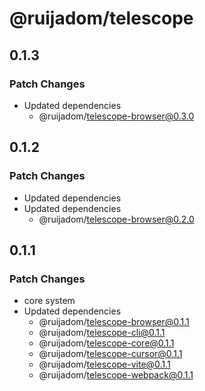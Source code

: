 # @ruijadom/telescope

## 0.1.3

### Patch Changes

- Updated dependencies
  - @ruijadom/telescope-browser@0.3.0

## 0.1.2

### Patch Changes

- Updated dependencies
- Updated dependencies
  - @ruijadom/telescope-browser@0.2.0

## 0.1.1

### Patch Changes

- core system
- Updated dependencies
  - @ruijadom/telescope-browser@0.1.1
  - @ruijadom/telescope-cli@0.1.1
  - @ruijadom/telescope-core@0.1.1
  - @ruijadom/telescope-cursor@0.1.1
  - @ruijadom/telescope-vite@0.1.1
  - @ruijadom/telescope-webpack@0.1.1

